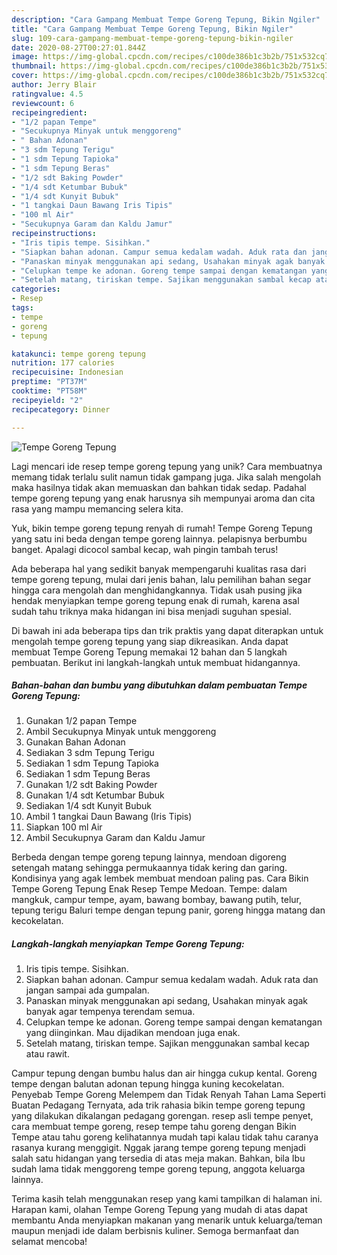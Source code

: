 ```yaml
---
description: "Cara Gampang Membuat Tempe Goreng Tepung, Bikin Ngiler"
title: "Cara Gampang Membuat Tempe Goreng Tepung, Bikin Ngiler"
slug: 109-cara-gampang-membuat-tempe-goreng-tepung-bikin-ngiler
date: 2020-08-27T00:27:01.844Z
image: https://img-global.cpcdn.com/recipes/c100de386b1c3b2b/751x532cq70/tempe-goreng-tepung-foto-resep-utama.jpg
thumbnail: https://img-global.cpcdn.com/recipes/c100de386b1c3b2b/751x532cq70/tempe-goreng-tepung-foto-resep-utama.jpg
cover: https://img-global.cpcdn.com/recipes/c100de386b1c3b2b/751x532cq70/tempe-goreng-tepung-foto-resep-utama.jpg
author: Jerry Blair
ratingvalue: 4.5
reviewcount: 6
recipeingredient:
- "1/2 papan Tempe"
- "Secukupnya Minyak untuk menggoreng"
- " Bahan Adonan"
- "3 sdm Tepung Terigu"
- "1 sdm Tepung Tapioka"
- "1 sdm Tepung Beras"
- "1/2 sdt Baking Powder"
- "1/4 sdt Ketumbar Bubuk"
- "1/4 sdt Kunyit Bubuk"
- "1 tangkai Daun Bawang Iris Tipis"
- "100 ml Air"
- "Secukupnya Garam dan Kaldu Jamur"
recipeinstructions:
- "Iris tipis tempe. Sisihkan."
- "Siapkan bahan adonan. Campur semua kedalam wadah. Aduk rata dan jangan sampai ada gumpalan."
- "Panaskan minyak menggunakan api sedang, Usahakan minyak agak banyak agar tempenya terendam semua."
- "Celupkan tempe ke adonan. Goreng tempe sampai dengan kematangan yang diinginkan. Mau dijadikan mendoan juga enak."
- "Setelah matang, tiriskan tempe. Sajikan menggunakan sambal kecap atau rawit."
categories:
- Resep
tags:
- tempe
- goreng
- tepung

katakunci: tempe goreng tepung 
nutrition: 177 calories
recipecuisine: Indonesian
preptime: "PT37M"
cooktime: "PT58M"
recipeyield: "2"
recipecategory: Dinner

---
```



![Tempe Goreng Tepung](https://img-global.cpcdn.com/recipes/c100de386b1c3b2b/751x532cq70/tempe-goreng-tepung-foto-resep-utama.jpg)

Lagi mencari ide resep tempe goreng tepung yang unik? Cara membuatnya memang tidak terlalu sulit namun tidak gampang juga. Jika salah mengolah maka hasilnya tidak akan memuaskan dan bahkan tidak sedap. Padahal tempe goreng tepung yang enak harusnya sih mempunyai aroma dan cita rasa yang mampu memancing selera kita.

Yuk, bikin tempe goreng tepung renyah di rumah! Tempe Goreng Tepung yang satu ini beda dengan tempe goreng lainnya. pelapisnya berbumbu banget. Apalagi dicocol sambal kecap, wah pingin tambah terus!

Ada beberapa hal yang sedikit banyak mempengaruhi kualitas rasa dari tempe goreng tepung, mulai dari jenis bahan, lalu pemilihan bahan segar hingga cara mengolah dan menghidangkannya. Tidak usah pusing jika hendak menyiapkan tempe goreng tepung enak di rumah, karena asal sudah tahu triknya maka hidangan ini bisa menjadi suguhan spesial.


Di bawah ini ada beberapa tips dan trik praktis yang dapat diterapkan untuk mengolah tempe goreng tepung yang siap dikreasikan. Anda dapat membuat Tempe Goreng Tepung memakai 12 bahan dan 5 langkah pembuatan. Berikut ini langkah-langkah untuk membuat hidangannya.

<!--inarticleads1-->

##### Bahan-bahan dan bumbu yang dibutuhkan dalam pembuatan Tempe Goreng Tepung:

1. Gunakan 1/2 papan Tempe
1. Ambil Secukupnya Minyak untuk menggoreng
1. Gunakan  Bahan Adonan
1. Sediakan 3 sdm Tepung Terigu
1. Sediakan 1 sdm Tepung Tapioka
1. Sediakan 1 sdm Tepung Beras
1. Gunakan 1/2 sdt Baking Powder
1. Gunakan 1/4 sdt Ketumbar Bubuk
1. Sediakan 1/4 sdt Kunyit Bubuk
1. Ambil 1 tangkai Daun Bawang (Iris Tipis)
1. Siapkan 100 ml Air
1. Ambil Secukupnya Garam dan Kaldu Jamur


Berbeda dengan tempe goreng tepung lainnya, mendoan digoreng setengah matang sehingga permukaannya tidak kering dan garing. Kondisinya yang agak lembek membuat mendoan paling pas. Cara Bikin Tempe Goreng Tepung Enak Resep Tempe Medoan. Tempe: dalam mangkuk, campur tempe, ayam, bawang bombay, bawang putih, telur, tepung terigu Baluri tempe dengan tepung panir, goreng hingga matang dan kecokelatan. 

<!--inarticleads2-->

##### Langkah-langkah menyiapkan Tempe Goreng Tepung:

1. Iris tipis tempe. Sisihkan.
1. Siapkan bahan adonan. Campur semua kedalam wadah. Aduk rata dan jangan sampai ada gumpalan.
1. Panaskan minyak menggunakan api sedang, Usahakan minyak agak banyak agar tempenya terendam semua.
1. Celupkan tempe ke adonan. Goreng tempe sampai dengan kematangan yang diinginkan. Mau dijadikan mendoan juga enak.
1. Setelah matang, tiriskan tempe. Sajikan menggunakan sambal kecap atau rawit.


Campur tepung dengan bumbu halus dan air hingga cukup kental. Goreng tempe dengan balutan adonan tepung hingga kuning kecokelatan. Penyebab Tempe Goreng Melempem dan Tidak Renyah Tahan Lama Seperti Buatan Pedagang Ternyata, ada trik rahasia bikin tempe goreng tepung yang dilakukan dikalangan pedagang gorengan. resep asli tempe penyet, cara membuat tempe goreng, resep tempe tahu goreng dengan Bikin Tempe atau tahu goreng kelihatannya mudah tapi kalau tidak tahu caranya rasanya kurang menggigit. Nggak jarang tempe goreng tepung menjadi salah satu hidangan yang tersedia di atas meja makan. Bahkan, bila Ibu sudah lama tidak menggoreng tempe goreng tepung, anggota keluarga lainnya. 

Terima kasih telah menggunakan resep yang kami tampilkan di halaman ini. Harapan kami, olahan Tempe Goreng Tepung yang mudah di atas dapat membantu Anda menyiapkan makanan yang menarik untuk keluarga/teman maupun menjadi ide dalam berbisnis kuliner. Semoga bermanfaat dan selamat mencoba!

